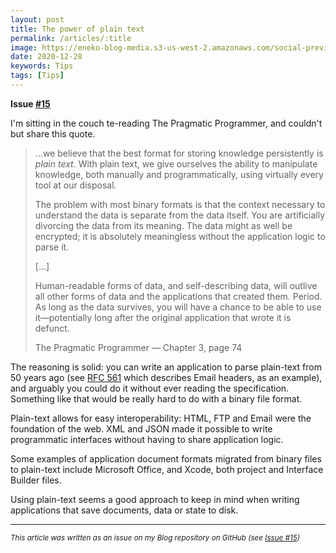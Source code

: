 ```yaml
---
layout: post
title: The power of plain text
permalink: /articles/:title
image: https://eneko-blog-media.s3-us-west-2.amazonaws.com/social-preview/issue-15.png
date: 2020-12-28
keywords: Tips
tags: [Tips]
---
```


<span class="issue-number"><b>Issue <a target="_blank" href="https://github.com/eneko/Blog/issues/15">#15</a></b></span>

I'm sitting in the couch te-reading The Pragmatic Programmer, and couldn't but share this quote. 

> ...we believe that the best format for storing knowledge persistently is _plain text_. With plain text, we give ourselves the ability to manipulate knowledge, both manually and programmatically, using virtually every tool at our disposal. 
>
> The problem with most binary formats is that the context necessary to understand the data is separate from the data itself. You are artificially divorcing the data from its meaning. The data might as well be encrypted; it is absolutely meaningless without the application logic to parse it.
>
> [...]
>
> Human-readable forms of data, and self-describing data, will outlive all other forms of data and the applications that created them. Period. As long as the data survives, you will have a chance to be able to use it—potentially long after the original application that wrote it is defunct.
>
> The Pragmatic Programmer — Chapter 3, page 74


The reasoning is solid: you can write an application to parse plain-text from 50 years ago (see [RFC 561](https://tools.ietf.org/html/rfc561) which describes Email headers, as an example), and arguably you could do it without ever reading the specification. Something like that would be really hard to do with a binary file format.

Plain-text allows for easy interoperability: HTML, FTP and Email were the foundation of the web. XML and JSON made it possible to write programmatic interfaces without having to share application logic.

Some examples of application document formats migrated from binary files to plain-text include Microsoft Office, and Xcode, both project and Interface Builder files.

Using plain-text seems a good approach to keep in mind when writing applications that save documents, data or state to disk.

---

<i><small>This article was written as an issue on my Blog repository on GitHub (see <a target="_blank" href="https://github.com/eneko/Blog/issues/15">Issue #15</a>)</small></i>